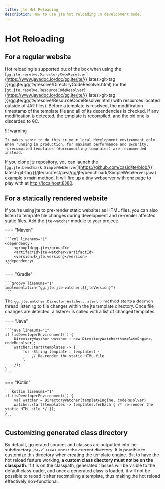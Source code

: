 ```yaml
---
title: jte Hot Reloading
description: How to use jte hot reloading in development mode.
---
```


# Hot Reloading

## For a regular website

Hot reloading is supported out of the box when using the [`gg.jte.resolve.DirectoryCodeResolver`](https://www.javadoc.io/doc/gg.jte/jte/{{ latest-git-tag }}/gg.jte/gg/jte/resolve/DirectoryCodeResolver.html) (or the [`gt.jte.resolve.ResourceCodeResolver`](https://www.javadoc.io/doc/gg.jte/jte/{{ latest-git-tag }}/gg.jte/gg/jte/resolve/ResourceCodeResolver.html) with resources located outside of JAR files). Before a template is resolved, the modification timestamp of the template file and all of its dependencies is checked. If any modification is detected, the template is recompiled, and the old one is discarded to GC.

!!! warning

    It makes sense to do this in your local development environment only. When running in production, for maximum performance and security, [precompiled templates](#precompiling-templates) are recommended instead.

If you clone [jte repository](https://github.com/casid/jte), you can launch the [`gg.jte.benchmark.SimpleWebServer`](https://github.com/casid/jte/blob/{{ latest-git-tag }}/jte/src/test/java/gg/jte/benchmark/SimpleWebServer.java) example's main method. It will fire up a tiny webserver with one page to play with at <http://localhost:8080>.

## For a statically rendered website

If you're using jte to pre-render static websites as HTML files, you can also listen to template file changes during development and re-render affected static files. Add the `jte-watcher` module to your project:

=== "Maven"

    ```xml linenums="1"
    <dependency>
        <groupId>gg.jte</groupId>
        <artifactId>jte-watcher</artifactId>
        <version>${jte.version}</version>
    </dependency>
    ```

=== "Gradle"

    ```groovy linenums="1"
    implementation("gg.jte:jte-watcher:${jteVersion}")
    ```

The `gg.jte.watcher.DirectoryWatcher::start()` method starts a daemon thread listening to file changes within the jte template directory. Once file changes are detected, a listener is called with a list of changed templates.

=== "Java"

    ```java linenums="1"
    if (isDeveloperEnvironment()) {
        DirectoryWatcher watcher = new DirectoryWatcher(templateEngine, codeResolver);
        watcher.start(templates -> {
            for (String template : templates) {
                // Re-render the static HTML file
            }
        });
    }
    ```

=== "Kotlin"

    ```kotlin linenums="1"
    if (isDeveloperEnvironment()) {
        val watcher = DirectoryWatcher(templateEngine, codeResolver)
        watcher.start(templates -> templates.forEach { /* re-render the static HTML file */ });
    }
    ```

## Customizing generated class directory

By default, generated sources and classes are outputted into the subdirectory `jte-classes` under the current directory. It is possible to customize this directory when creating the template engine. But to have the hot reload feature working, **a custom class directory must not be on the classpath**. If it is on the classpath, generated classes will be visible to the default class loader, and once a generated class is loaded, it will not be possible to reload it after recompiling a template, thus making the hot reload effectively non-functional.

